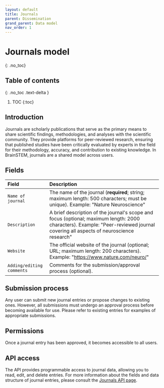 ```yaml
---
layout: default
title: Journals
parent: Dissemination
grand_parent: Data model
nav_order: 1
---
```


# Journals model
{: .no_toc}

## Table of contents
{: .no_toc .text-delta }

1. TOC
{:toc}

## Introduction

Journals are scholarly publications that serve as the primary means to share scientific findings, methodologies, and analyses with the scientific community. They provide platforms for peer-reviewed research, ensuring that published studies have been critically evaluated by experts in the field for their methodology, accuracy, and contribution to existing knowledge. In BrainSTEM, journals are a shared model across users.

## Fields

| Field | Description |
|:------|:------------|
| ``Name of journal`` | The name of the journal (**required**; string; maximum length: 500 characters; must be unique). Example: "Nature Neuroscience" |
| ``Description`` | A brief description of the journal's scope and focus (optional; maximum length: 2000 characters). Example: "Peer-reviewed journal covering all aspects of neuroscience research" |
| ``Website`` | The official website of the journal (optional; URL; maximum length: 200 characters). Example: "https://www.nature.com/neuro/" |
| ``Adding/editing comments`` | Comments for the submission/approval process (optional). |

## Submission process

Any user can submit new journal entries or propose changes to existing ones. However, all submissions must undergo an approval process before becoming available for use. Please refer to existing entries for examples of appropriate submissions.

## Permissions

Once a journal entry has been approved, it becomes accessible to all users.

## API access

The API provides programmable access to journal data, allowing you to read, edit, and delete entries. For more information about the fields and data structure of journal entries, please consult the [Journals API page]({{"api/dissemination/journal/"|absolute_url}}).